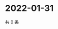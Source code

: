 # 2022-01-31

共 0 条

<!-- BEGIN WEIBO -->
<!-- 最后更新时间 Mon Jan 31 2022 10:26:57 GMT+0800 (China Standard Time) -->

<!-- END WEIBO -->
